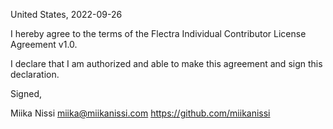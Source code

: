 United States, 2022-09-26

I hereby agree to the terms of the Flectra Individual Contributor License
Agreement v1.0.

I declare that I am authorized and able to make this agreement and sign this
declaration.

Signed,

Miika Nissi miika@miikanissi.com https://github.com/miikanissi
